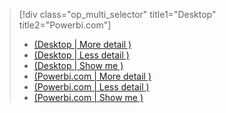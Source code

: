 > [!div class="op_multi_selector" title1="Desktop" title2="Powerbi.com"]
> * [(Desktop | More detail )](../power-bi-custom-visuals-use.md)
> * [(Desktop | Less detail )](../powerbi-custom-visuals-use-less.md)
> * [(Desktop | Show me )](../powerbi-custom-visuals-add-to-report-vid.md)
> * [(Powerbi.com | More detail )](../power-bi-report-add-custom-visual.md)
> * [(Powerbi.com | Less detail )](../powerbi-custom-visuals-add-to-report-less.md)
> * [(Powerbi.com | Show me )](../powerbi-custom-visuals-add-to-report-vid.md)
> 
> 

